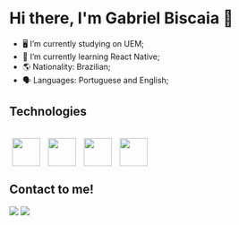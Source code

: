 <h1>Hi there, I'm Gabriel Biscaia 👋</h1>

- 🖥️ I’m currently studying on UEM;
- 🌱 I’m currently learning React Native;
- 🌎 Nationality: Brazilian;
- 🗣️ Languages: Portuguese and English;

<h2>Technologies</h2>

<div style="display: inline_block"><br>
  <img hspace="5" align="center" height="50" width="50" src="https://cdn.jsdelivr.net/gh/devicons/devicon/icons/html5/html5-original.svg" />
  <img hspace="5" align="center" height="50" width="50" src="https://cdn.jsdelivr.net/gh/devicons/devicon/icons/css3/css3-original.svg" />
  <img hspace="5" align="center" height="50" width="50" src="https://cdn.jsdelivr.net/gh/devicons/devicon/icons/javascript/javascript-original.svg" />
  <img hspace="5" align="center" height="50" width="50" src="https://cdn.jsdelivr.net/gh/devicons/devicon/icons/react/react-original.svg" />
</div>

<h2>Contact to me!</h2>
<div>
  <a href="https://www.instagram.com/gabriel_biscaia/" target="_blank"><img src="https://img.shields.io/badge/-Instagram-%23E4405F?style=for-the-badge&logo=instagram&logoColor=white" target="_blank"></a>
  <a href="https://www.linkedin.com/in/gabrielbiscaia/" target="_blank"><img src="https://img.shields.io/badge/-LinkedIn-%230077B5?style=for-the-badge&logo=linkedin&logoColor=white" target="_blank"></a>
